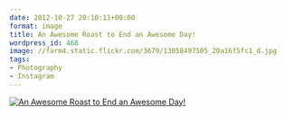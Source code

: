 ```yaml
---
date: 2012-10-27 20:10:11+00:00
format: image
title: An Awesome Roast to End an Awesome Day!
wordpress_id: 468
image: //farm4.static.flickr.com/3679/13058497505_20a16f5fc1_d.jpg
tags:
- Photography
- Instagram
---
```


[![An Awesome Roast to End an Awesome Day!][thm]][img]

[thm]: //farm4.static.flickr.com/3679/13058497505_20a16f5fc1_d.jpg
[img]: //www.flickr.com/photos/richard-perry/13058497505/
